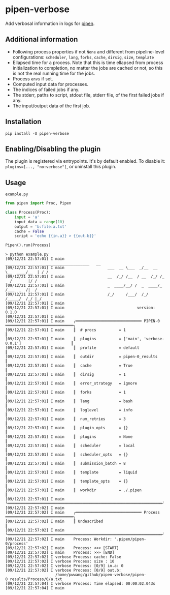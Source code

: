 # pipen-verbose

Add verbosal information in logs for [pipen][1].

## Additional information

- Following process properties if not `None` and different from pipeline-level configurations: `scheduler`, `lang`, `forks`, `cache`, `dirsig`, `size`, `template`
- Ellapsed time for a process. Note that this is time ellapsed from process initialization to completion, no matter the jobs are cached or not, so this is not the real running time for the jobs.
- Process `envs` if set.
- Computed input data for processes.
- The indices of failed jobs if any.
- The stderr, paths to script, stdout file, stderr file, of the first failed jobs if any.
- The input/output data of the first job.

## Installation

```
pip install -U pipen-verbose
```

## Enabling/Disabling the plugin

The plugin is registered via entrypoints. It's by default enabled. To disable it:
`plugins=[..., "no:verbose"]`, or uninstall this plugin.

## Usage

`example.py`
```python
from pipen import Proc, Pipen

class Process(Proc):
    input = 'a'
    input_data = range(10)
    output = 'b:file:a.txt'
    cache = False
    script = 'echo {{in.a}} > {{out.b}}'

Pipen().run(Process)
```

```
> python example.py
[09/12/21 22:57:01] I main                   _____________________________________   __
[09/12/21 22:57:01] I main                   ___  __ \___  _/__  __ \__  ____/__  | / /
[09/12/21 22:57:01] I main                   __  /_/ /__  / __  /_/ /_  __/  __   |/ /
[09/12/21 22:57:01] I main                   _  ____/__/ /  _  ____/_  /___  _  /|  /
[09/12/21 22:57:01] I main                   /_/     /___/  /_/     /_____/  /_/ |_/
[09/12/21 22:57:01] I main
[09/12/21 22:57:01] I main                                version: 0.1.0
[09/12/21 22:57:01] I main
[09/12/21 22:57:01] I main    ╭═════════════════════════════ PIPEN-0 ══════════════════════════════╮
[09/12/21 22:57:01] I main    ║  # procs          = 1                                              ║
[09/12/21 22:57:01] I main    ║  plugins          = ['main', 'verbose-0.0.1']                      ║
[09/12/21 22:57:01] I main    ║  profile          = default                                        ║
[09/12/21 22:57:01] I main    ║  outdir           = pipen-0_results                                ║
[09/12/21 22:57:01] I main    ║  cache            = True                                           ║
[09/12/21 22:57:01] I main    ║  dirsig           = 1                                              ║
[09/12/21 22:57:01] I main    ║  error_strategy   = ignore                                         ║
[09/12/21 22:57:01] I main    ║  forks            = 1                                              ║
[09/12/21 22:57:01] I main    ║  lang             = bash                                           ║
[09/12/21 22:57:01] I main    ║  loglevel         = info                                           ║
[09/12/21 22:57:01] I main    ║  num_retries      = 3                                              ║
[09/12/21 22:57:01] I main    ║  plugin_opts      = {}                                             ║
[09/12/21 22:57:01] I main    ║  plugins          = None                                           ║
[09/12/21 22:57:01] I main    ║  scheduler        = local                                          ║
[09/12/21 22:57:01] I main    ║  scheduler_opts   = {}                                             ║
[09/12/21 22:57:01] I main    ║  submission_batch = 8                                              ║
[09/12/21 22:57:01] I main    ║  template         = liquid                                         ║
[09/12/21 22:57:01] I main    ║  template_opts    = {}                                             ║
[09/12/21 22:57:01] I main    ║  workdir          = ./.pipen                                       ║
[09/12/21 22:57:01] I main    ╰════════════════════════════════════════════════════════════════════╯
[09/12/21 22:57:02] I main
[09/12/21 22:57:02] I main    ╭═════════════════════════════ Process ══════════════════════════════╮
[09/12/21 22:57:02] I main    ║ Undescribed                                                        ║
[09/12/21 22:57:02] I main    ╰════════════════════════════════════════════════════════════════════╯
[09/12/21 22:57:02] I main    Process: Workdir: '.pipen/pipen-0/process'
[09/12/21 22:57:02] I main    Process: <<< [START]
[09/12/21 22:57:02] I main    Process: >>> [END]
[09/12/21 22:57:02] I verbose Process: cache: False
[09/12/21 22:57:02] I verbose Process: size : 10
[09/12/21 22:57:02] I verbose Process: [0/9] in.a: 0
[09/12/21 22:57:02] I verbose Process: [0/9] out.b:
                      /home/pwwang/github/pipen-verbose/pipen-0_results/Process/0/a.txt
[09/12/21 22:57:04] I verbose Process: Time elapsed: 00:00:02.043s
[09/12/21 22:57:04] I main
```

[1]: https://github.com/pwwang/pipen
